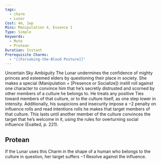 ```yaml
---
tags:
  - charm
  - Lunar
Cost: 4m, 1wp
Mins: Manipulation 4, Essence 1
Type: Simple
Keywords:
  - Mute
  - Protean
Duration: Instant
Prerequisite Charms:
  - "[[Forsaking-the-Blood Posture]]"
---
```

Uncertain Sky Ambiguity The Lunar undermines the confidence of mighty princes and esteemed elders by questioning their place in society. She makes a special (Manipulation + [Presence or Socialize]) instill roll against one character to convince him that he’s secretly distrusted and scorned by other members of a culture he belongs to. He treats any positive Ties toward members of that culture, or to the culture itself, as one step lower in intensity. Additionally, his suspicions and insecurity impose a −2 penalty on influence rolls and read intentions rolls he makes that target members of that culture. This lasts until another member of the culture convinces the target that he’s welcome in it, using the rules for overturning social influence (Exalted, p. 221). 
## Protean 

If the Lunar uses this Charm in the shape of a human who belongs to the culture in question, her target suffers −1 Resolve against the influence.